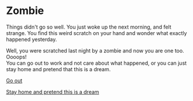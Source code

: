 # Zombie

Things didn't go so well. You just woke up the next morning, and felt strange. You find this weird scratch on your hand and wonder what exactly happened yesterday. 

Well, you were scratched last night by a zombie and now you are one too. Oooops!    
You can go out to work and not care about what happened, or you can just stay home and pretend that this is a dream.

[Go out](go-out.md)    

[Stay home and pretend this is a dream](no-go-out.md)